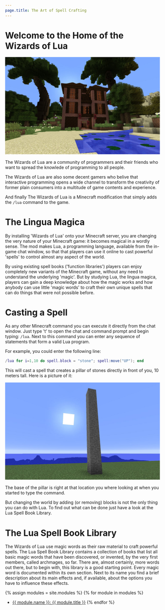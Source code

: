 ```yaml
---
page.title: The Art of Spell Crafting
---
```

# Welcome to the Home of the Wizards of Lua

![Manison](images/manison.jpg)

The Wizards of Lua are a community of programmers and their friends
who want to spread the knowlede of programming to all people.

The Wizards of Lua are also some decent gamers
who belive that interactive programming opens a wide channel to transform
the creativity of former plain consumers into a multitude of game contents
and experience.

And finally The Wizards of Lua is a Minecraft modification that simply adds
the `/lua` command to the game.

# The Lingua Magica
By installing 'Wizards of Lua' onto your Minecraft server, you are
changing the very nature of your Minecraft game: it becomes magical in a wordly
sense.
The mod makes Lua, a programming language, available from the in-game chat window,
so that that players can use it online to cast powerful 'spells' to control
almost any aspect of the world.

By using existing spell books ('function libraries') players can enjoy
completely new variants of the Minecraft game, without any need to understand
the underlying 'magic'.
But by studying Lua, the lingua magica, players can gain a deep knowledge about
how the magic works and how anybody can use little 'magic words'
to craft their own unique spells that can do things that were not possible
before.

# Casting a Spell
As any other Minecraft command you can execute it directly from the chat
window.
Just type 't' to open the chat and command prompt and begin typing: `/lua`.
Next to this command you can enter any sequence of statements that form
a valid Lua program.

For example, you could enter the following line:
```lua
/lua for i=1,10 do spell.block = "stone"; spell:move("UP"); end
```
This will cast a spell that creates a pillar of stones directly in front of you,
10 meters tall. Here is a picture of it:

![Pillar of Stone](images/pillar-of-stone.jpg)

The base of the pillar is right at that location you where looking at when you
started to type the command.

But changing the world by adding (or removing) blocks is not the only thing
you can do with Lua.
To find out what can be done just have a look at the Lua Spell Book Library.

# The Lua Spell Book Library
The Wizards of Lua use magic words as their raw material to craft powerful spells.
The Lua Spell Book Library contains a collection of books that list all basic
magic words that have been discovered, or invented, by the very first members,
called archmages, so far.
There are, almost certainly, more words out there, but to begin with, this library
is a good starting point.
Every magic word is documented within its own section.
Next to its name you find a brief description about its main effects and, if
available, about the options you have to influence these effects.

{% assign modules = site.modules %}
{% for module in modules %}
* <a href="{{ module.url }}">{{ module.name }}: {{ module.title }}</a>
{% endfor %}
